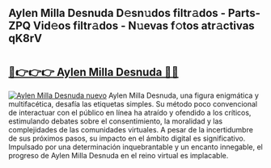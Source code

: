 ## Aylen Milla Desnuda D𝚎sn𝚞dos filtr𝚊dos - Parts-ZPQ Vid𝚎os filtr𝚊dos - N𝚞evas f𝚘tos atr𝚊ctivas qK8rV

# <h2><a href="http://mb2wgz.tromn.icu/?c=Aylen+Milla+Desnuda">🔗👉👉👉 Aylen Milla Desnuda 🔗🔗</a></h2>

[![Aylen Milla Desnuda nuevo](https://i.imgur.com/pEAQMta.gif)](http://mb2wgz.tromn.icu/?c=Aylen+Milla+Desnuda)
Aylen Milla Desnuda, una figura enigmática y multifacética, desafía las etiquetas simples. Su método poco convencional de interactuar con el público en línea ha atraído y ofendido a los críticos, estimulando debates sobre el consentimiento, la moralidad y las complejidades de las comunidades virtuales. A pesar de la incertidumbre de sus próximos pasos, su impacto en el ámbito digital es significativo. Impulsado por una determinación inquebrantable y un encanto innegable, el progreso de Aylen Milla Desnuda en el reino virtual es implacable.
